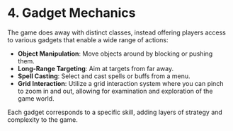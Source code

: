 # 4. Gadget Mechanics

The game does away with distinct classes, instead offering players access to various gadgets that enable a wide range of actions:

- **Object Manipulation**: Move objects around by blocking or pushing them.
- **Long-Range Targeting**: Aim at targets from far away.
- **Spell Casting**: Select and cast spells or buffs from a menu.
- **Grid Interaction**: Utilize a grid interaction system where you can pinch to zoom in and out, allowing for examination and exploration of the game world.

Each gadget corresponds to a specific skill, adding layers of strategy and complexity to the game.
